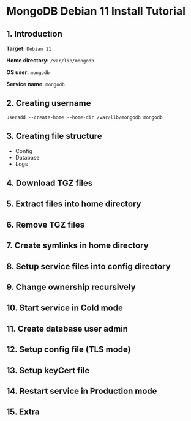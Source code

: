 # MongoDB Debian 11 Install Tutorial

## 1. Introduction

**Target:**                     `Debian 11`

**Home directory:**     `/var/lib/mongodb`

**OS user:**     `mongodb`

**Service name:**     `mongodb`

## 2. Creating username

```
useradd --create-home --home-dir /var/lib/mongodb mongodb
```

## 3. Creating file structure

-   Config
-   Database
-   Logs

## 4. Download TGZ files

## 5. Extract files into home directory 


## 6. Remove TGZ files 

## 7. Create symlinks in home directory

## 8. Setup service files into config directory 

## 9. Change ownership recursively

## 10. Start service in Cold mode

## 11. Create database user admin

## 12. Setup config file (TLS mode)

## 13. Setup keyCert file

## 14. Restart service in Production mode 

## 15. Extra

